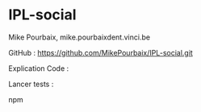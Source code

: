 # IPL-social

Mike Pourbaix, mike.pourbaixdent.vinci.be

GitHub : https://github.com/MikePourbaix/IPL-social.git

Explication Code : 




Lancer tests : 

npm 